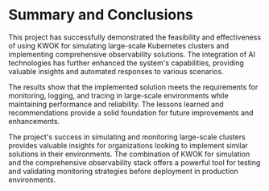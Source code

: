 # Summary and Conclusions

This project has successfully demonstrated the feasibility and effectiveness of using KWOK for simulating large-scale Kubernetes clusters and implementing comprehensive observability solutions. The integration of AI technologies has further enhanced the system's capabilities, providing valuable insights and automated responses to various scenarios.

The results show that the implemented solution meets the requirements for monitoring, logging, and tracing in large-scale environments while maintaining performance and reliability. The lessons learned and recommendations provide a solid foundation for future improvements and enhancements.

The project's success in simulating and monitoring large-scale clusters provides valuable insights for organizations looking to implement similar solutions in their environments. The combination of KWOK for simulation and the comprehensive observability stack offers a powerful tool for testing and validating monitoring strategies before deployment in production environments. 